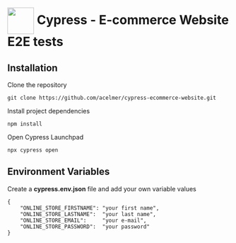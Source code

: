 # <img src="https://asset.brandfetch.io/idIq_kF0rb/idv3zwmSiY.jpeg" align="center" width="60" height="60"> Cypress - E-commerce Website E2E tests 

## Installation

Clone the repository

```
git clone https://github.com/acelmer/cypress-ecommerce-website.git
```

Install project dependencies

```
npm install
```

Open Cypress Launchpad

```
npx cypress open
```

## Environment Variables

Create a **cypress.env.json** file and add your own variable values

```
{
    "ONLINE_STORE_FIRSTNAME": "your first name",
    "ONLINE_STORE_LASTNAME":  "your last name",
    "ONLINE_STORE_EMAIL":     "your e-mail",
    "ONLINE_STORE_PASSWORD":  "your password"
}
```
